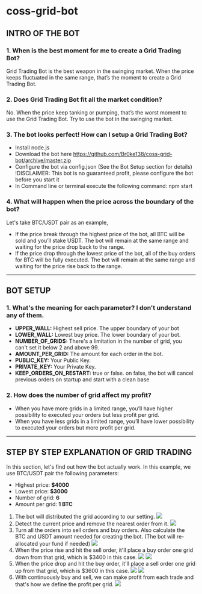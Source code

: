 # coss-grid-bot

## **INTRO OF THE BOT**

### 1. When is the best moment for me to create a Grid Trading Bot?
Grid Trading Bot is the best weapon in the swinging market. When the price keeps fluctuated in the same range, that’s the moment to create a Grid Trading Bot.

### 2. Does Grid Trading Bot fit all the market condition?
No. When the price keep tanking or pumping, that’s the worst moment to use the Grid Trading Bot. Try to use the bot in the swinging market.

### 3. The bot looks perfect! How can I setup a Grid Trading Bot?
 - Install node.js
 - Download the bot here https://github.com/Br0ke138/coss-grid-bot/archive/master.zip
 - Configure the bot via config.json (See the Bot Setup section for details) !DISCLAIMER: This bot is no guaranteed profit, please configure the bot before you start it
 - In Command line or terminal execute the following command: npm start

### 4. What will happen when the price across the boundary of the bot?
Let's take BTC/USDT pair as an example,
* If the price break through the highest price of the bot, all BTC will be sold and you’ll stake USDT. The bot will remain at the same range and waiting for the price drop back to the range.
* If the price drop through the lowest price of the bot, all of the buy orders for BTC will be fully executed. The bot will remain at the same range and waiting for the price rise back to the range.


---

	
## **BOT SETUP**

### 1. What's the meaning for each parameter? I don't understand any of them.
* **UPPER_WALL:** Highest sell price. The upper boundary of your bot
* **LOWER_WALL:** Lowest buy price. The lower boundary of your bot.
* **NUMBER_OF_GRIDS:** There's a limitation in the number of grid, you can't set it below 2 and above 99.
* **AMOUNT_PER_GRID:** The amount for each order in the bot.
* **PUBLIC_KEY:** Your Public Key.
* **PRIVATE_KEY:** Your Private Key.
* **KEEP_ORDERS_ON_RESTART:** true or false. on false, the bot will cancel previous orders on startup and start with a clean base

### 2. How does the number of grid affect my profit?
* When you have more grids in a limited range, you’ll have higher possibility to executed your orders but less profit per grid.
* When you have less grids in a limited range, you’ll have lower possibility to executed your orders but more profit per grid.

---

## STEP BY STEP EXPLANATION OF GRID TRADING 

In this section, let's find out how the bot actually work. In this example, we use BTC/USDT pair the following parameters:
* Highest price: **$4000**
* Lowest price: **$3000**
* Number of grid: **6**
* Amount per grid: **1 BTC**

1. The bot will distributed the grid according to our setting.
![](https://i.imgur.com/2Hx78IY.png)
2. Detect the current price and remove the nearest order from it.
![](https://i.imgur.com/pkUcxk8.png)
3. Turn all the orders into sell orders and buy orders. Also calculate the BTC and USDT amount needed for creating the bot. (The bot will re-allocated your fund if needed)
![](https://i.imgur.com/GdSYoF1.png)
4. When the price rise and hit the sell order, it'll place a buy order one grid down from that grid, which is $3400 in this case.
![](https://i.imgur.com/4OZr1Ox.png)
![](https://i.imgur.com/7Bn5Dk5.png)
5. When the price drop and hit the buy order, it'll place a sell order one grid up from that grid, which is $3600 in this case.
![](https://i.imgur.com/DL3qpb5.png)
![](https://i.imgur.com/1Y4wPnQ.png)
6. With continuously buy and sell, we can make profit from each trade and that's how we define the profit per grid.
![](https://i.imgur.com/chvsPkL.png)





